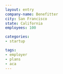 ```yaml
---
layout: entry
company-name: Benefitter
city: San Francisco
state: California
employees: 100

categories:
- startup

tags:
- employer
- plans
- aca
---
```

